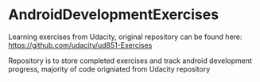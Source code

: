 # AndroidDevelopmentExercises


Learning exercises from Udacity, original repository can be found here: https://github.com/udacity/ud851-Exercises


Repository is to store completed exercises and track android development progress, majority of code origniated from Udacity repository 
